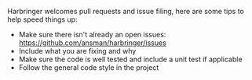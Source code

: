Harbringer welcomes pull requests and issue filing, here are some tips to help speed things up:
* Make sure there isn't already an open issues: https://github.com/ansman/harbringer/issues
* Include what you are fixing and why
* Make sure the code is well tested and include a unit test if applicable
* Follow the general code style in the project

